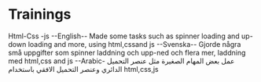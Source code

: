 # Trainings
Html-Css -js
--English--
Made some tasks such as spinner loading and up-down loading and more, using html,cssand js
--Svenska--
Gjorde några små uppgifter som spinner laddning och upp-ned och flera mer, laddning med html,css and js
--Arabic-
عمل بعض المهام الصغيرة مثل عنصر التحميل الدائري وعنصر التحميل الافقي باستخدام html,css,js
